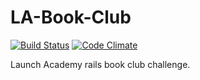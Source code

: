 LA-Book-Club
============

[![Build Status](https://magnum.travis-ci.com/rserur/LA-Book-Club.svg?token=3kpb8Yjx9CyFgZnLrqwf&branch=master)](https://magnum.travis-ci.com/rserur/LA-Book-Club)
[![Code Climate](https://codeclimate.com/repos/53b8ad426956804f5c037534/badges/78cf8cebe3a8cddca856/gpa.png)](https://codeclimate.com/repos/53b8ad426956804f5c037534/feed)

Launch Academy rails book club challenge.
